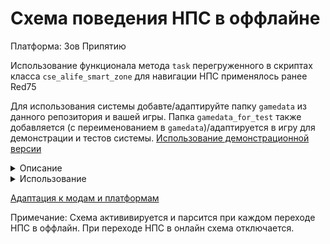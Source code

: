 # Схема поведения НПС в оффлайне

Платформа: Зов Припятию

Использование функционала метода `task` перегруженного в скриптах класса `cse_alife_smart_zone` для навигации НПС применялось ранее Red75

Для использования системы добавте/адаптируйте папку `gamedata` из данного репозитория и вашей игры.
Папка `gamedata_for_test` также добавляется (с переименованием в `gamedata`)/адаптируется в игру для демонстрации и тестов системы.
[Использование демонстрационной версии](https://github.com/Graff46/StalkerCOP_Scripts_Offline_behavior/wiki/%D0%98%D1%81%D0%BF%D0%BE%D0%BB%D1%8C%D0%B7%D0%BE%D0%B2%D0%B0%D0%BD%D0%B8%D0%B5-%D0%B4%D0%B5%D0%BC%D0%BE%D0%BD%D1%81%D1%82%D1%80%D0%B0%D1%86%D0%B8%D0%BE%D0%BD%D0%BD%D0%BE%D0%B9-%D0%B2%D0%B5%D1%80%D1%81%D0%B8%D0%B8)
  
<details>
  <summary>Описание</summary>
 
  Данная система предназначена для управления перемещениеями НПС в оффлайне. Данная схема работает по аналогии с обычными схемами поведения - на системе ini файлов.
</details>

<details>
  <summary>Использование</summary>
  
  
  **Примечания**
  - НПС который берётся под оффлайн логику не должен быть ни в каком смарттеррейне
  - НПС который уже находится под управлением оффлайн логики не может быть взят под смарттеррейн 
  
  Для того чтобы НПС не попадал под смарттеррейны нужно серверному объекту НПС задать поле `no_smart` и задать полю значение `true`, в этом случае НПС не будет забираться в смарттеррейн ни при каких иных условиях. 
  Пример:

```lua
local sobj = alife():create("stalker", vector():set(1,2,3), 1,2)
sobj.no_smart = true
```
_____________

  Использование данной схемы аналогично использованию других схем поведения (на системе ini файлов) в custom_data НПС. Поэтому ниже будут описаны основы составления схемы, учитывая, что Вы знакомы с правилами составления логики для НПС. 
  
  *\* (кондлист) - строка с поддержкой кондлистов `{+-=!} scheme %-+=%`. Про систему кондлистов смотрите уроки создания логики для НПС.*
  
  Для задания схемы поведения в custom_data нужно задать секцию `offline`, а в ней ключ `aсtive` 

> аналогично `aсtive` в `logic`
 
 *Также в сеции `offline` можно указать ключ `cfg` где его значение это путь до файла с логикой относительно папки `config`*
> подобный функционал имеется и при настройке обычной логики

Ключом к `aсtive` должна быть строка (кондлист) с именем секции, (имя секции может быть любым) эта секция будет содержать параметры для поведения НПС (аналогично секциям `remark`, `wolker` и тд. в описании обычной логики НПС).
Секция с параметрами поведения должна **обязательно** иметь 2 ключа: `lv`, `gv` - целевой левел вертекс, гейм вертекс соответственно.

Не обязательные параметры:
1. Переключатели обычные - переключают сразу как только возможно.
2. Переключатели по событиям - срабатывают во время событий;
> Эти переключатели подобны `on_info` в описании обычной логики НПС
#### Переключатели обычные
  Представляют собой ключ `on_over`, где его значение строка (кондлист) c указанием перехода на другую секцию или без.
#### Переключатели по событиям
  Пока событие в системе одно - это достижение НПС целевых вертексов, имя этого события - `end`. Переключатель по событию это ключ (`on_` имя события) (для события `end` - `on_end`). Значение к ключу такое-же как у `on_over`.
  ### Пример настройки логики
```ini
;;;;;; Ниже настрока обычной (онлайн) логики НПС ;;;;;
[logic] 
active = remark

[remark]
anim = hello

;;;;;; Ниже настрока оффлайн логики НПС ;;;;;

[offline] ; Аналогично logic
active = {-infoporsh !func} scheme1 %+infoporsh2%; Устанавливаем активную секцию (любое имя)

[scheme1] ; Секция с параметрами
lv = 998261 ; целевой левел-вертекс
gv = 210 ; целевой гейм-вертекс
on_end = scheme2 %=mytest% ; по событию end переход на секцию scheme2

[scheme2]
lv = 1164741
gv = 184 
on_over = {=offline_pos} scheme1 ; переход на сеекцию scheme1 (сдерживается кондлистом)
```
### Замечания про кондлисты и эффекторы
Как Вы должно быть знаете - функции используемые в кондлистах в качестве прекондишинов (заключаются в `{}`) и в качестве эффекторов (заключаются в `%%`) имеют 2 обязательных аргумента:
1. Клиентский объект актора
2. Клиентский объект НПС

Если если вы используете функции в кондлистах оффлайн логики, то вторым аргументом у функций будет: **Серверный объект НПС!**
Из этого следует, что использование готовых функций из `xr_effects.script` и `xr_conditions.script` **не возможно!** Функции надо писать новые свои с учетов вышеуказанных особенностей!
</details>

[Адаптация к модам и платформам](https://github.com/Graff46/StalkerCOP_Scripts_Offline_behavior/wiki/%D0%90%D0%B4%D0%B0%D0%BF%D1%82%D0%B0%D1%86%D0%B8%D1%8F-%D0%BA-%D0%BC%D0%BE%D0%B4%D0%B0%D0%BC)

Примечание: Схема актививируется и парсится при каждом переходе НПС в оффлайн. При переходе НПС в онлайн схема отключается.
